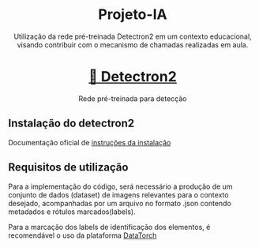 <h1 align="center">Projeto-IA</h1> 
<p align="center">Utilização da rede pré-treinada Detectron2 em um contexto educacional, visando contribuir com o mecanismo de chamadas realizadas em aula.</p>
<h1 align="center"><a href="https://github.com/facebookresearch/detectron2">🔗 Detectron2</a></h1>
<p align="center">Rede pré-treinada para detecção</p>

<h2>Instalação do detectron2</h2>
<p>Documentação oficial de <a href="https://detectron2.readthedocs.io/en/latest/tutorials/install.html" target="_blank">instruções da instalação</a></p>

<h2>Requisitos de utilização</h2>
<p>Para a implementação do código, será necessário a produção de um conjunto de dados (dataset) de imagens relevantes para o contexto desejado, acompanhadas por um arquivo no formato .json contendo metadados e rótulos marcados(labels).</p>
<p>Para a marcação dos labels de identificação dos elementos, é recomendável o uso da plataforma <a href="https://datatorch.io/">DataTorch</a></p>
